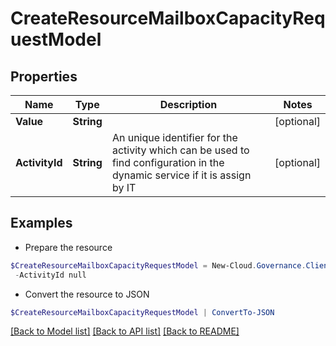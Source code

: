 # CreateResourceMailboxCapacityRequestModel
## Properties

Name | Type | Description | Notes
------------ | ------------- | ------------- | -------------
**Value** | **String** |  | [optional] 
**ActivityId** | **String** | An unique identifier for the activity which can be used to find configuration in the dynamic service if it is assign by IT | [optional] 

## Examples

- Prepare the resource
```powershell
$CreateResourceMailboxCapacityRequestModel = New-Cloud.Governance.ClientCreateResourceMailboxCapacityRequestModel  -Value null `
 -ActivityId null
```

- Convert the resource to JSON
```powershell
$CreateResourceMailboxCapacityRequestModel | ConvertTo-JSON
```

[[Back to Model list]](../README.md#documentation-for-models) [[Back to API list]](../README.md#documentation-for-api-endpoints) [[Back to README]](../README.md)

